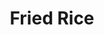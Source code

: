 ---
layout: recette-v2
categories: [recettes]
hidden: true
lang: fr
sitemap: true
title: Fried Rice
type: sel
---